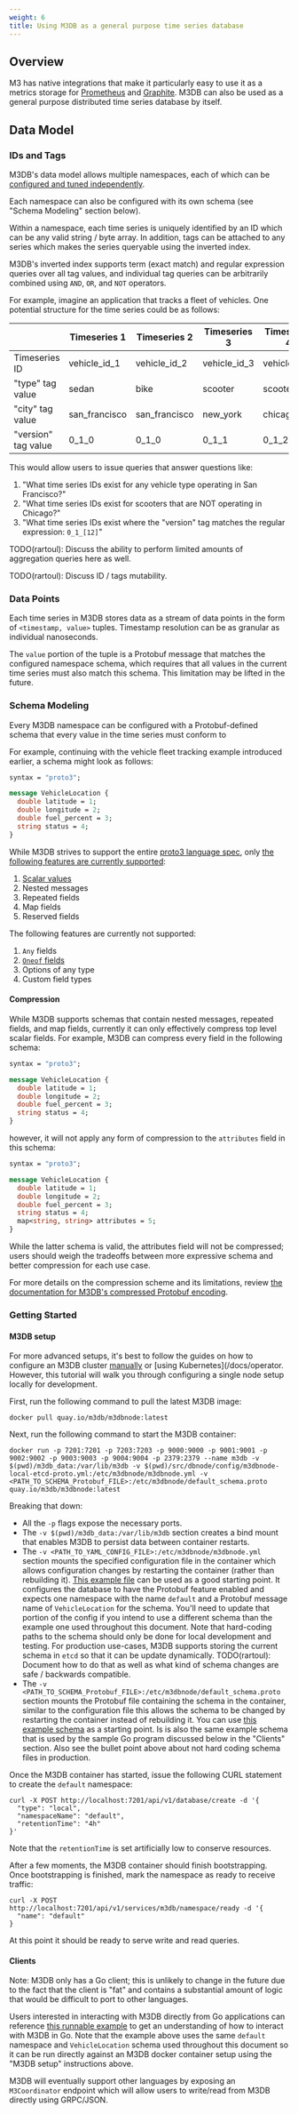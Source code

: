```yaml
---
weight: 6
title: Using M3DB as a general purpose time series database
---
```



## Overview

M3 has native integrations that make it particularly easy to use it as a metrics storage for [Prometheus](/docs/integrations/prometheus) and [Graphite](/docs/integrations/graphite). M3DB can also be used as a general purpose distributed time series database by itself.

## Data Model

### IDs and Tags

M3DB's data model allows multiple namespaces, each of which can be [configured and tuned independently](/docs/operational_guide/namespace_configuration).

Each namespace can also be configured with its own schema (see "Schema Modeling" section below).

Within a namespace, each time series is uniquely identified by an ID which can be any valid string / byte array. In addition, tags can be attached to any series which makes the series queryable using the inverted index.

M3DB's inverted index supports term (exact match) and regular expression queries over all tag values, and individual tag queries can be arbitrarily combined using `AND`, `OR`, and `NOT` operators.

For example, imagine an application that tracks a fleet of vehicles. One potential structure for the time series could be as follows:

|                     | Timeseries 1  | Timeseries 2  | Timeseries 3 | Timeseries 4 |
| ------------------- | ------------- | ------------- | ------------ | ------------ |
| Timeseries ID       | vehicle_id_1  | vehicle_id_2  | vehicle_id_3 | vehicle_id_4 |
| "type" tag value    | sedan         | bike          | scooter      | scooter      |
| "city" tag value    | san_francisco | san_francisco | new_york     | chicago      |
| "version" tag value | 0_1_0         | 0_1_0         | 0_1_1        | 0_1_2        |

This would allow users to issue queries that answer questions like:

1.  "What time series IDs exist for any vehicle type operating in San Francisco?"
2.  "What time series IDs exist for scooters that are NOT operating in Chicago?"
3.  "What time series IDs exist where the "version" tag matches the regular expression: `0_1_[12]`"

TODO(rartoul): Discuss the ability to perform limited amounts of aggregation queries here as well.

TODO(rartoul): Discuss ID / tags mutability.

### Data Points

Each time series in M3DB stores data as a stream of data points in the form of `<timestamp, value>` tuples. Timestamp resolution can be as granular as individual nanoseconds.

The `value` portion of the tuple is a Protobuf message that matches the configured namespace schema, which requires that all values in the current time series must also match this schema. This limitation may be lifted in the future.

### Schema Modeling

Every M3DB namespace can be configured with a Protobuf-defined schema that every value in the time series must conform to

For example, continuing with the vehicle fleet tracking example introduced earlier, a schema might look as follows:

```protobuf
syntax = "proto3";

message VehicleLocation {
  double latitude = 1;
  double longitude = 2;
  double fuel_percent = 3;
  string status = 4;
}
```

While M3DB strives to support the entire [proto3 language spec](https://developers.google.com/protocol-buffers/docs/proto3), only [the following features are currently supported](https://github.com/m3db/m3/blob/master/src/dbnode/encoding/proto/docs/encoding.md):

1.  [Scalar values](https://developers.google.com/protocol-buffers/docs/proto3#scalar)
2.  Nested messages
3.  Repeated fields
4.  Map fields
5.  Reserved fields

The following features are currently not supported:

1.  `Any` fields
2.  [`Oneof` fields](https://developers.google.com/protocol-buffers/docs/proto#oneof)
3.  Options of any type
4.  Custom field types

#### Compression

While M3DB supports schemas that contain nested messages, repeated fields, and map fields, currently it can only effectively compress top level scalar fields. For example, M3DB can compress every field in the following schema:

```protobuf
syntax = "proto3";

message VehicleLocation {
  double latitude = 1;
  double longitude = 2;
  double fuel_percent = 3;
  string status = 4;
}
```

however, it will not apply any form of compression to the `attributes` field in this schema:

```protobuf
syntax = "proto3";

message VehicleLocation {
  double latitude = 1;
  double longitude = 2;
  double fuel_percent = 3;
  string status = 4;
  map<string, string> attributes = 5;
}
```

While the latter schema is valid, the attributes field will not be compressed; users should weigh the tradeoffs between more expressive schema and better compression for each use case.

For more details on the compression scheme and its limitations, review [the documentation for M3DB's compressed Protobuf encoding](https://github.com/m3db/m3/blob/master/src/dbnode/encoding/proto/docs/encoding.md).

### Getting Started

#### M3DB setup

For more advanced setups, it's best to follow the guides on how to configure an M3DB cluster [manually](/docs/how_to/cluster_hard_way) or [using Kubernetes](/docs/operator. However, this tutorial will walk you through configuring a single node setup locally for development.

First, run the following command to pull the latest M3DB image:

    docker pull quay.io/m3db/m3dbnode:latest

Next, run the following command to start the M3DB container:

    docker run -p 7201:7201 -p 7203:7203 -p 9000:9000 -p 9001:9001 -p 9002:9002 -p 9003:9003 -p 9004:9004 -p 2379:2379 --name m3db -v $(pwd)/m3db_data:/var/lib/m3db -v $(pwd)/src/dbnode/config/m3dbnode-local-etcd-proto.yml:/etc/m3dbnode/m3dbnode.yml -v <PATH_TO_SCHEMA_Protobuf_FILE>:/etc/m3dbnode/default_schema.proto quay.io/m3db/m3dbnode:latest

Breaking that down:

-   All the `-p` flags expose the necessary ports.
-   The `-v $(pwd)/m3db_data:/var/lib/m3db` section creates a bind mount that enables M3DB to persist data between container restarts.
-   The `-v <PATH_TO_YAML_CONFIG_FILE>:/etc/m3dbnode/m3dbnode.yml` section mounts the specified configuration file in the container which allows configuration changes by restarting the container (rather than rebuilding it). [This example file](https://github.com/m3db/m3/blob/master/src/dbnode/config/m3dbnode-local-etcd-proto.yml) can be used as a good starting point. It configures the database to have the Protobuf feature enabled and expects one namespace with the name `default` and a Protobuf message name of `VehicleLocation` for the schema. You'll need to update that portion of the config if you intend to use a different schema than the example one used throughout this document. Note that hard-coding paths to the schema should only be done for local development and testing. For production use-cases, M3DB supports storing the current schema in `etcd` so that it can be update dynamically. TODO(rartoul): Document how to do that as well as what kind of schema changes are safe / backwards compatible.
-   The `-v <PATH_TO_SCHEMA_Protobuf_FILE>:/etc/m3dbnode/default_schema.proto` section mounts the Protobuf file containing the schema in the container, similar to the configuration file this allows the schema to be changed by restarting the container instead of rebuilding it. You can use [this example schema](https://github.com/m3db/m3/tree/master/examples/dbnode/proto_client/schema.proto) as a starting point. Is is also the same example schema that is used by the sample Go program discussed below in the "Clients" section. Also see the bullet point above about not hard coding schema files in production.

Once the M3DB container has started, issue the following CURL statement to create the `default` namespace:

```shell
curl -X POST http://localhost:7201/api/v1/database/create -d '{
  "type": "local",
  "namespaceName": "default",
  "retentionTime": "4h"
}'
```

Note that the `retentionTime` is set artificially low to conserve resources.

After a few moments, the M3DB container should finish bootstrapping. Once bootstrapping is finished, mark the namespace as ready to receive traffic:

```shell
curl -X POST http://localhost:7201/api/v1/services/m3db/namespace/ready -d '{
  "name": "default"
}
```

At this point it should be ready to serve write and read queries.

#### Clients

Note: M3DB only has a Go client; this is unlikely to change in the future due to the fact that the client is "fat" and contains a substantial amount of logic that would be difficult to port to other languages.

Users interested in interacting with M3DB directly from Go applications can reference [this runnable example](https://github.com/m3db/m3/tree/master/examples/dbnode/proto_client) to get an understanding of how to interact with M3DB in Go. Note that the example above uses the same `default` namespace and `VehicleLocation` schema used throughout this document so it can be run directly against an M3DB docker container setup using the "M3DB setup" instructions above.

M3DB will eventually support other languages by exposing an `M3Coordinator` endpoint which will allow users to write/read from M3DB directly using GRPC/JSON.
